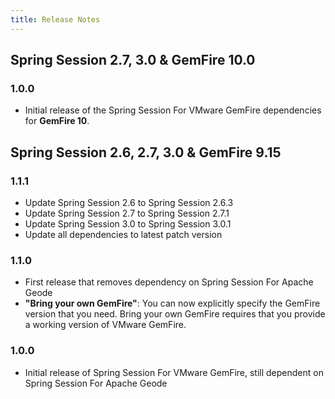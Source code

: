 ```yaml
---
title: Release Notes
---
```


## Spring Session 2.7, 3.0 & GemFire 10.0

### 1.0.0
* Initial release of the Spring Session For VMware GemFire dependencies for **GemFire 10**. 


## Spring Session 2.6, 2.7, 3.0 & GemFire 9.15

### 1.1.1

* Update Spring Session 2.6 to Spring Session 2.6.3
* Update Spring Session 2.7 to Spring Session 2.7.1
* Update Spring Session 3.0 to Spring Session 3.0.1
* Update all dependencies to latest patch version

### 1.1.0

* First release that removes dependency on Spring Session For Apache Geode
* **"Bring your own GemFire"**:  You can now explicitly specify the GemFire version that you need. Bring your own GemFire requires that you provide a working version of VMware GemFire.

### 1.0.0
* Initial release of Spring Session For VMware GemFire, still dependent on Spring Session For Apache Geode

